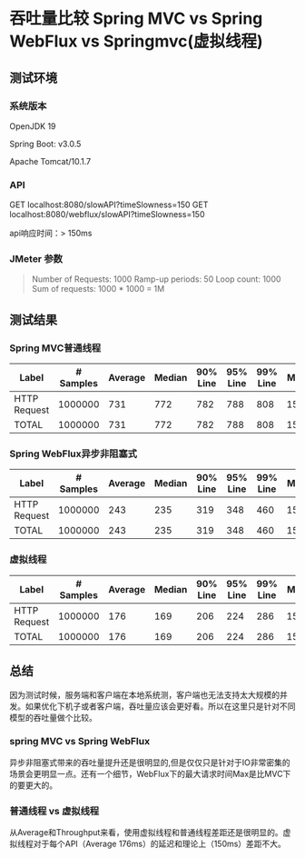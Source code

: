 # 吞吐量比较 Spring MVC vs Spring WebFlux vs Springmvc(虚拟线程)


## 测试环境

### 系统版本

OpenJDK 19

Spring Boot: v3.0.5

Apache Tomcat/10.1.7

### API

GET localhost:8080/slowAPI?timeSlowness=150
GET localhost:8080/webflux/slowAPI?timeSlowness=150

api响应时间：> 150ms

### JMeter 参数

> Number of Requests: 1000
> Ramp-up periods: 50
> Loop count: 1000
> Sum of requests: 1000 * 1000 = 1M



## 测试结果



### Spring MVC普通线程



| Label        | # Samples | Average | Median | 90% Line | 95% Line | 99% Line | Min  | Max  | Error % | Throughput | Received KB/sec | Sent KB/sec |
| ------------ | --------- | ------- | ------ | -------- | -------- | -------- | ---- | ---- | ------- | ---------- | --------------- | ----------- |
| HTTP Request | 1000000   | 731     | 772    | 782      | 788      | 808      | 150  | 933  | 0.00%   | 1282.2765  | 210.35          | 170.3       |
| TOTAL        | 1000000   | 731     | 772    | 782      | 788      | 808      | 150  | 933  | 0.00%   | 1282.2765  | 210.35          | 170.3       |

### Spring WebFlux异步非阻塞式
| Label        | # Samples | Average | Median | 90% Line | 95% Line | 99% Line | Min  | Max  | Error % | Throughput | Received KB/sec | Sent KB/sec |
| ------------ | --------- | ------- | ------ | -------- | -------- | -------- | ---- | ---- | ------- | ---------- | --------------- | ----------- |
| HTTP Request | 1000000   | 243     | 235    | 319      | 348      | 460      | 150  | 1453 | 0.00%   | 3212.46952 | 526.14          | 451.75      |
| TOTAL        | 1000000   | 243     | 235    | 319      | 348      | 460      | 150  | 1453 | 0.00%   | 3212.46952 | 526.14          | 451.75      |

### 虚拟线程


| Label        | # Samples | Average | Median | 90% Line | 95% Line | 99% Line | Min  | Max  | Error % | Throughput | Received KB/sec | Sent KB/sec |
| ------------ | --------- | ------- | ------ | -------- | -------- | -------- | ---- | ---- | ------- | ---------- | --------------- | ----------- |
| HTTP Request | 1000000   | 176     | 169    | 206      | 224      | 286      | 150  | 543  | 0.00%   | 4388.6597  | 718.77          | 582.87      |
| TOTAL        | 1000000   | 176     | 169    | 206      | 224      | 286      | 150  | 543  | 0.00%   | 4388.6597  | 718.77          | 582.87      |



## 总结

因为测试时候，服务端和客户端在本地系统测，客户端也无法支持太大规模的并发。如果优化下机子或者客户端，吞吐量应该会更好看。所以在这里只是针对不同模型的吞吐量做个比较。

### spring MVC vs Spring WebFlux
异步非阻塞式带来的吞吐量提升还是很明显的,但是仅仅只是针对于IO非常密集的场景会更明显一点。还有一个细节，WebFlux下的最大请求时间Max是比MVC下的要更大的。

### 普通线程 vs 虚拟线程
从Average和Throughput来看，使用虚拟线程和普通线程差距还是很明显的。虚拟线程对于每个API（Average 176ms）的延迟和理论上（150ms）差距不大。

